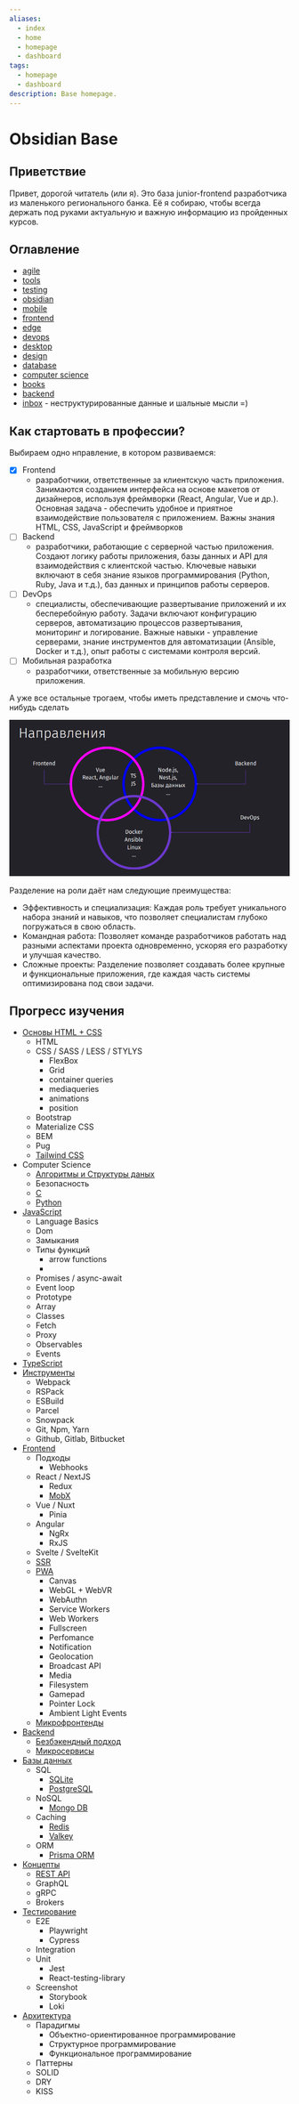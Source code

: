 ```yaml
---
aliases:
  - index
  - home
  - homepage
  - dashboard
tags:
  - homepage
  - dashboard
description: Base homepage.
---
```


# Obsidian Base

## Приветствие

Привет, дорогой читатель (или я). Это база junior-frontend разработчика из маленького регионального банка. Её я собираю, чтобы всегда держать под руками актуальную и важную информацию из пройденных курсов. 

## Оглавление

- [agile](agile/agile.md)
- [tools](tools/tools.md)
- [testing](testing/testing.md)
- [obsidian](obsidian/obsidian.md)
- [mobile](mobile/mobile.md)
- [frontend](frontend/frontend.md)
- [edge](edge/edge.md)
- [devops](devops/devops.md)
- [desktop](desktop/desktop.md)
- [design](design/design.md)
- [database](database/database.md)
- [computer science](cs/computer%20science.md)
- [books](books/books.md)
- [backend](backend/backend.md)
- [inbox](inbox/inbox.md) - неструктурированные данные и шальные мысли =)

## Как стартовать в профессии?

Выбираем одно нправление, в котором развиваемся:
- [x] Frontend
	- разработчики, ответственные за клиентскую часть приложения. Занимаются созданием интерфейса на основе макетов от дизайнеров, используя фреймворки (React, Angular, Vue и др.). Основная задача - обеспечить удобное и приятное взаимодействие пользователя с приложением. Важны знания HTML, CSS, JavaScript и фреймворков
- [ ] Backend
	- разработчики, работающие с серверной частью приложения. Создают логику работы приложения, базы данных и API для взаимодействия с клиентской частью. Ключевые навыки включают в себя знание языков программирования (Python, Ruby, Java и т.д.), баз данных и принципов работы серверов.
- [ ] DevOps
	- специалисты, обеспечивающие развертывание приложений и их бесперебойную работу. Задачи включают конфигурацию серверов, автоматизацию процессов развертывания, мониторинг и логирование. Важные навыки - управление серверами, знание инструментов для автоматизации (Ansible, Docker и т.д.), опыт работы с системами контроля версий.
- [ ] Мобильная разработка
	- разработчики, ответственные за мобильную версию приложения.

А уже все остальные трогаем, чтобы иметь представление и смочь что-нибудь сделать

![](_png/7aa96c5de3ede9b2f06afffc82a22803.png)

Разделение на роли даёт нам следующие преимущества:

- Эффективность и специализация: Каждая роль требует уникального набора знаний и навыков, что позволяет специалистам глубоко погружаться в свою область.
- Командная работа: Позволяет команде разработчиков работать над разными аспектами проекта одновременно, ускоряя его разработку и улучшая качество.
- Сложные проекты: Разделение позволяет создавать более крупные и функциональные приложения, где каждая часть системы оптимизирована под свои задачи.

## Прогресс изучения

- [Основы HTML + CSS](frontend/Базовая%20вёрстка/Вёрстка%20Basic.md)
	- HTML
	- CSS / SASS / LESS / STYLYS
		- FlexBox
		- Grid
		- container queries
		- mediaqueries
		- animations
		- position
	- Bootstrap
	- Materialize CSS
	- BEM
	- Pug
	- [Tailwind CSS](frontend/Tailwind%20CSS.md)
- Computer Science
	- [Алгоритмы и Структуры даных](cs/Алгоритмы%20и%20Структуры%20даных.md)
	- Безопасность
	- [C](cs/C.md)
	- [Python](cs/Python.md)
- [JavaScript](frontend/JavaScript/JavaScript.md)
	- Language Basics
	- Dom
	- Замыкания
	- Типы функций
		- arrow functions
		- 
	- Promises / async-await
	- Event loop
	- Prototype
	- Array
	- Classes
	- Fetch
	- Proxy
	- Observables
	- Events
- [TypeScript](edge/TypeScript/TypeScript.md)
- [Инструменты](edge/edge.md)
	- Webpack
	- RSPack
	- ESBuild
	- Parcel
	- Snowpack
	- Git, Npm, Yarn
	- Github, Gitlab, Bitbucket
- [Frontend](frontend/frontend.md)
	- Подходы
		- Webhooks
	- React / NextJS
		- Redux
		- [MobX](frontend/State%20Managers/MobX.md)
	- Vue / Nuxt
		- Pinia
	- Angular
		- NgRx
		- RxJS
	- Svelte / SvelteKit
	- [SSR](frontend/SSR.md)
	- [PWA](frontend/PWA.md)
		- Canvas
		- WebGL + WebVR
		- WebAuthn
		- Service Workers
		- Web Workers
		- Fullscreen
		- Perfomance
		- Notification
		- Geolocation
		- Broadcast API
		- Media
		- Filesystem
		- Gamepad
		- Pointer Lock
		- Ambient Light Events
	- [Микрофронтенды](frontend/microfrontends.md)
- [Backend](backend/backend.md)
	- [Безбэкендный подход](backend/serverless.md)
	- [Микросервисы](backend/Microservices/Паттерны%20и%20практика%20построения%20микросервисов.md)
- [Базы данных](database/database.md)
	- SQL
		- [SQLite](database/SQLite.md)
		- [PostgreSQL](database/PostgreSQL.md)
	- NoSQL
		- [Mongo DB](database/Mongo%20DB.md)
	- Caching
		- [Redis](database/Redis.md)
		- [Valkey](database/Valkey.md)
	- ORM
		- [Prisma ORM](database/Prisma%20ORM.md)
- [Концепты](concepts/concepts.md)
	- [REST API](concepts/REST%20API.md)
	- GraphQL
	- gRPC
	- Brokers
- [Тестирование](testing/Тестирование%20JavaScript.md)
	- E2E
		- Playwright
		- Cypress
	- Integration
	- Unit
		- Jest
		- React-testing-library
	- Screenshot
		- Storybook
		- Loki
- [Архитектура](architecture/architecture.md)
	- Парадигмы
		- Объектно-ориентированное программирование
		- Структурное программирование
		- Функциональное программирование
	- Паттерны
	- SOLID
	- DRY
	- KISS